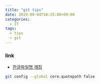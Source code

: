 ```yaml
---
title: "git tips"
date: 2019-09-04T10:25:00+09:00
categories:
  - IT
tags:
  - tips
  - git
---
```


### link

- [한글파일명 깨짐](https://edykim.com/ko/post/git-fix-problem-using-filename-core.quotepath/)

```sh
git config --global core.quotepath false
```
